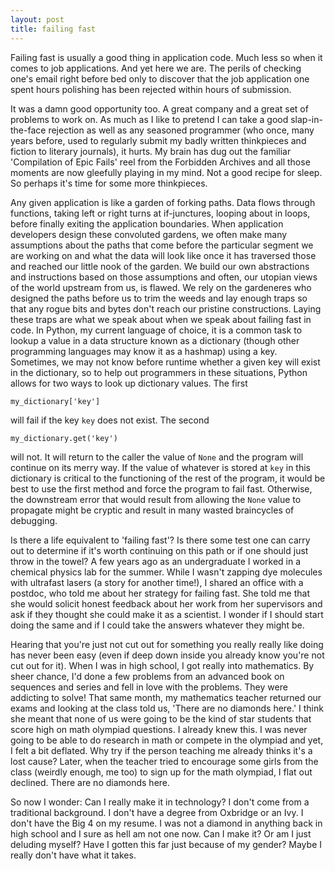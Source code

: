 ```yaml
---
layout: post
title: failing fast
---
```


Failing fast is usually a good thing in application code. Much less so when it comes to job applications.
And yet here we are. The perils of checking one's email right before bed only to discover that
the job application one spent hours polishing has been rejected within hours of submission.

It was a damn good opportunity too. A great company and a great set of problems to work on.
As much as I like to pretend I can take a good slap-in-the-face rejection as well as any seasoned 
programmer (who once, many years before, used to regularly submit my badly written thinkpieces and fiction to literary journals),
it hurts. My brain has dug out the familiar 'Compilation of Epic Fails' reel from the Forbidden Archives and all those moments are now gleefully playing in my mind. Not a good recipe for sleep. So perhaps it's time for some more thinkpieces.

Any given application is like a garden of forking paths. Data flows through functions, taking left
or right turns at if-junctures, looping about in loops, before finally exiting the application 
boundaries. When application developers design these convoluted gardens, we often make many
assumptions about the paths that come before the particular segment we are working on and
what the data will look like once it has traversed those and reached our little nook of the garden. We build our own abstractions and instructions based on those assumptions and often, our utopian views of the world upstream from us, is flawed. 
We rely on the gardeneres who designed the paths before us to trim the weeds and lay enough traps so that any rogue bits and bytes
don't reach our pristine constructions. Laying these traps are what we speak about when we speak about failing fast in code.
In Python, my current language of choice, it is a common task to lookup a value in a data structure known as a dictionary (though other programming languages may know it as a hashmap) using a key. Sometimes, we may not know before runtime whether a given key will exist in the dictionary, so to help out programmers in these situations, Python allows for two ways to look up dictionary values.
The first

```
my_dictionary['key']
```
will fail if the key `key` does not exist.
The second

```
my_dictionary.get('key')
```
will not. It will return to the caller the value of `None` and the program will continue on its merry way. If the value of whatever is stored at `key` in this dictionary is critical to the functioning of the rest of the program, it would be best to use the first method and force the program to fail fast. Otherwise, the downstream error that would result from allowing the `None` value to propagate might be cryptic and result in many wasted braincycles of debugging. 

Is there a life equivalent to 'failing fast'? Is there some test one can carry out to determine if it's worth continuing on this path or if one should just throw in the towel? 
A few years ago as an undergraduate I worked in a chemical physics lab for the summer. While I wasn't zapping dye molecules with ultrafast lasers (a story for another time!), I shared an office with a postdoc, who told me about her strategy for failing fast. She told me that she would solicit honest feedback about her work from her supervisors and ask if they thought she could make it as a scientist. I wonder if I should start doing the same and if I could take the answers whatever they might be.

Hearing that you're just not cut out for something you really really like doing has never been easy (even if deep down inside you already know you're not cut out for it).
When I was in high school, I got really into mathematics. By sheer chance, I'd done a few problems from an advanced book on sequences and series and fell in love with the problems. They were addicting to solve! That same month, my mathematics teacher returned our exams and looking at the class told us, 'There are no diamonds here.' I think she meant that none of us were going to be the kind of star students that score high on math olympiad questions. I already knew this. I was never going to be able to do research in math or compete in the olympiad and yet, I felt a bit deflated. Why try if the person teaching me already thinks it's a lost cause? Later, when the teacher tried to encourage some girls from the class (weirdly enough, me too) to sign up for the math olympiad, I flat out declined. There are no diamonds here. 
 
So now I wonder: Can I really make it in technology? I don't come from a traditional background. I don't have a degree from Oxbridge or an Ivy. I don't have the Big 4 on my resume. I was not a diamond in anything back in high school and I sure as hell am not one now. Can I make it? Or am I just deluding myself? Have I gotten this far just because of my gender? Maybe I really don't have what it takes.  

